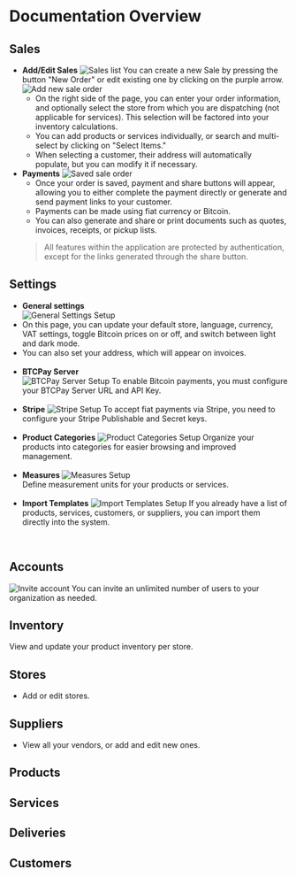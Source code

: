 # Documentation Overview

## Sales
- **Add/Edit Sales** 
![Sales list](https://raw.githubusercontent.com/loom21/loom21doc/main/images/sales-list-light.PNG)
You can create a new Sale by pressing the button "New Order" 
or edit existing one by clicking on the purple arrow.
![Add new sale order](https://raw.githubusercontent.com/loom21/loom21doc/main/images/sale-add-new-light.PNG)
  - On the right side of the page, you can enter your order information, and optionally select the store from which you are dispatching (not applicable for services). This selection will be factored into your inventory calculations.
  - You can add products or services individually, or search and multi-select by clicking on "Select Items."
  - When selecting a customer, their address will automatically populate, but you can modify it if necessary.
- **Payments**
![Saved sale order](https://raw.githubusercontent.com/loom21/loom21doc/main/images/sale-order-saved-light.PNG)
  - Once your order is saved, payment and share buttons will appear, allowing you to either complete the payment directly or generate and send payment links to your customer.
  - Payments can be made using fiat currency or Bitcoin.
  - You can also generate and share or print documents such as quotes, invoices, receipts, or pickup lists.
  > All features within the application are protected by authentication, except for the links generated through the share button.

## Settings
- **General settings**  
![General Settings Setup](https://raw.githubusercontent.com/loom21/loom21doc/main/images/general-setting-light.PNG)
- On this page, you can update your default store, language, currency, VAT settings, toggle Bitcoin prices on or off, and switch between light and dark mode.
- You can also set your address, which will appear on invoices.
<br><br>
- **BTCPay Server**  
![BTCPay Server Setup](https://raw.githubusercontent.com/loom21/loom21doc/main/images/btcpay-server-light.PNG)
  To enable Bitcoin payments, you must configure your BTCPay Server URL and API Key.
  <br><br>
- **Stripe** 
![Stripe Setup](https://raw.githubusercontent.com/loom21/loom21doc/main/images/stripe-light.PNG)
  To accept fiat payments via Stripe, you need to configure your Stripe Publishable and Secret keys.
  <br><br>
- **Product Categories**
![Product Categories Setup](https://raw.githubusercontent.com/loom21/loom21doc/main/images/product-categories-light.PNG)
  Organize your products into categories for easier browsing and improved management.
 <br><br>
 - **Measures**
![Measures Setup](https://raw.githubusercontent.com/loom21/loom21doc/main/images/measures-light.PNG)  
  Define measurement units for your products or services.
<br><br>
- **Import Templates**
![Import Templates Setup](https://raw.githubusercontent.com/loom21/loom21doc/main/images/import-templates-light.PNG)
If you already have a list of products, services, customers, or suppliers, you can import them directly into the system.
<br> 

## Accounts
![Invite account](https://raw.githubusercontent.com/loom21/loom21doc/main/images/account-invite-light.PNG)
You can invite an unlimited number of users to your organization as needed.

## Inventory
View and update your product inventory per store.

## Stores
- Add or edit stores.

## Suppliers
- View all your vendors, or add and edit new ones.
## Products
## Services
## Deliveries
## Customers



